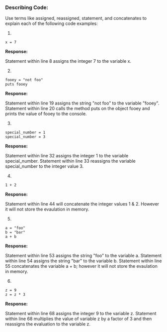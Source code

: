 ### Describing Code:

Use terms like assigned, reassigned, statement, and concatenates to explain each of the following code examples:

1)

```
x = 7
```

**Response:**

Statement within line 8 assigns the integer 7 to the variable x.


2)

```
fooey = "not foo"
puts fooey
```

**Response:**

Statement within line 19 assigns the string "not foo" to the variable "fooey".
Statement within line 20 calls the method puts on the object fooey and prints the value of fooey to the console.


3)

```
special_number = 1
special_number = 3
```

**Response:**

Statement within line 32 assigns the integer 1 to the variable special_number.
Statement within line 33 reassigns the variable special_number to the integer value 3.

4)

```
1 + 2
```
**Response:**

Statement within line 44 will concatenate the integer values 1 & 2. However it will not store the evaulation in memory.

5)

```
a = "foo"
b = "bar"
a + b

```

**Response:**

Statement within line 53 assigns the string "foo" to the variable a.
Statement within line 54 assigns the string "bar" to the variable b.
Statement within line 55 concatenates the variable a + b; however it will not store the evaulation in memory.

6)

```
z = 9
z = z * 3
```

**Response:**

Statement within line 68 assigns the integer 9 to the variable z.
Statement within line 68 multiplies the value of variable z by a factor of 3 and then reassigns the evaluation to the variable z. 
